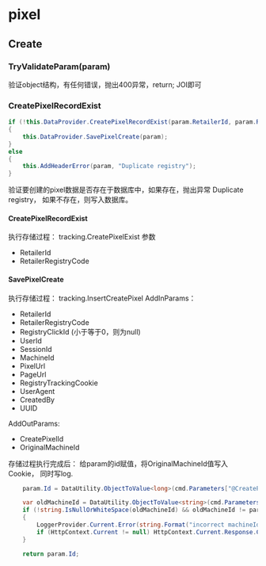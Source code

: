 # pixel

## Create

### TryValidateParam(param)
  验证object结构，有任何错误，抛出400异常，return; JOI即可


### CreatePixelRecordExist
```csharp
if (!this.DataProvider.CreatePixelRecordExist(param.RetailerId, param.RetailerRegistryCode))
{
    this.DataProvider.SavePixelCreate(param);
}
else
{
    this.AddHeaderError(param, "Duplicate registry");
}
```

验证要创建的pixel数据是否存在于数据库中，如果存在，抛出异常 Duplicate registry，
如果不存在，则写入数据库。

#### CreatePixelRecordExist
 执行存储过程： tracking.CreatePixelExist
 参数
  - RetailerId
  - RetailerRegistryCode

#### SavePixelCreate
 执行存储过程： tracking.InsertCreatePixel
 AddInParams：
  - RetailerId
  - RetailerRegistryCode
  - RegistryClickId (小于等于0，则为null)
  - UserId
  - SessionId
  - MachineId
  - PixelUrl
  - PageUrl
  - RegistryTrackingCookie
  - UserAgent
  - CreatedBy
  - UUID

AddOutParams:
  - CreatePixelId
  - OriginalMachineId

  存储过程执行完成后：
    给param的id赋值，将OriginalMachineId值写入Cookie， 同时写log.
    
```csharp
    param.Id = DataUtility.ObjectToValue<long>(cmd.Parameters["@CreatePixelId"].Value, 0);

    var oldMachineId = DataUtility.ObjectToValue<string>(cmd.Parameters["@OriginalMachineId"].Value, null);
    if (!string.IsNullOrWhiteSpace(oldMachineId) && oldMachineId != param.MachineId)
    {
        LoggerProvider.Current.Error(string.Format("incorrect machineId:{0}, clickId:{1}, createPixelId: {2}", param.MachineId, param.RegistryClickId, param.Id));
        if (HttpContext.Current != null) HttpContext.Current.Response.Cookies[Constant.MACHINE_ID_COOKIE_NAME].Value = oldMachineId;
    }

    return param.Id;
```

